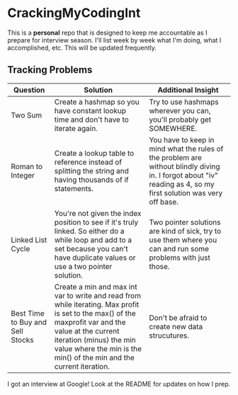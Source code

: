 # CrackingMyCodingInt

This is a **personal** repo that is designed to keep me accountable as I prepare for interview season. I'll list week by week what I'm doing, what I accomplished, etc. This will be updated frequently.     

## Tracking Problems


| Question | Solution | Additional Insight |
| --- | ----------- | ---------------------- |
| Two Sum | Create a hashmap so you have constant lookup time and don't have to iterate again. | Try to use hashmaps wherever you can, you'll probably get SOMEWHERE. |
| Roman to Integer | Create a lookup table to reference instead of splitting the string and having thousands of if statements. | You have to keep in mind what the rules of the problem are without blindly diving in. I forgot about "iv" reading as 4, so my first solution was very off base. |
| Linked List Cycle | You're not given the index position to see if it's truly linked. So either do a while loop and add to a set because you can't have duplicate values or use a two pointer solution. | Two pointer solutions are kind of sick, try to use them where you can and run some problems with just those. |
| Best Time to Buy and Sell Stocks | Create a min and max int var to write and read from while iterating. Max profit is set to the max() of the maxprofit var and the value at the current iteration (minus) the min value where the min is the min() of the min and the current iteration. | Don't be afraid to create new data strucutures. |

I got an interview at Google! Look at the README for updates on how I prep.


